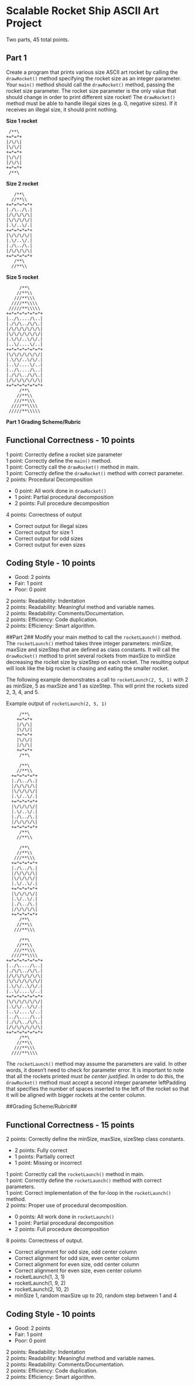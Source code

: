 # Scalable Rocket Ship ASCII Art Project
Two parts, 45 total points.

## Part 1
Create a program that prints various size ASCII art rocket by calling the `drawRocket()` method specifying the rocket size
as an integer parameter. Your `main()` method should call the `drawRocket()` method, passing the rocket size parameter. 
The rocket size parameter is the only value that should change in order to print different size rocket! The `drawRocket()` 
method must be able to handle illegal sizes (e.g. 0, negative sizes).  If it receives an illegal size, it should print 
nothing.

**Size 1 rocket**
```
 /**\
+=*=*+
|/\/\|
|\/\/|
+=*=*+
|\/\/|
|/\/\|
+=*=*+
 /**\
```
**Size 2 rocket**
```
   /**\
  //**\\
+=*=*=*=*+
|./\../\.|
|/\/\/\/\|
|\/\/\/\/|
|.\/..\/.|
+=*=*=*=*+
|\/\/\/\/|
|.\/..\/.|
|./\../\.|
|/\/\/\/\|
+=*=*=*=*+
   /**\
  //**\\
```
**Size 5 rocket**
```
     /**\
    //**\\
   ///**\\\
  ////**\\\\
 /////**\\\\\
+=*=*=*=*=*=*+
|../\..../\..|
|./\/\../\/\.|
|/\/\/\/\/\/\|
|\/\/\/\/\/\/|
|.\/\/..\/\/.|
|..\/....\/..|
+=*=*=*=*=*=*+
|\/\/\/\/\/\/|
|.\/\/..\/\/.|
|..\/....\/..|
|../\..../\..|
|./\/\../\/\.|
|/\/\/\/\/\/\|
+=*=*=*=*=*=*+
     /**\
    //**\\
   ///**\\\
  ////**\\\\
 /////**\\\\\
```
**Part 1 Grading Scheme/Rubric**

**Functional Correctness - 10 points**
---------------------------------------
1 point: Correctly define a rocket size parameter    
1 point: Correctly define the `main()` method.  
1 point: Correctly call the `drawRocket()` method in main.    
1 point: Correctly define the `drawRocket()` method with correct parameter.    
2 points: Procedural Decomposition  
  - 0 point: All work done in `drawRocket()`  
  - 1 point: Partial procedural decomposition    
  - 2 points: Full procedure decomposition    

4 points: Correctness of output  
  - Correct output for illegal sizes    
  - Correct output for size 1  
  - Correct output for odd sizes    
  - Correct output for even sizes  
    

**Coding Style - 10 points**  
-----------------------------  
- Good: 2 points
- Fair: 1 point
- Poor: 0 point  

2 points: Readability: Indentation  
2 points: Readability: Meaningful method and variable names.  
2 points: Readability: Comments/Documentation.  
2 points: Efficiency: Code duplication.  
2 points: Efficiency: Smart algorithm.  

##Part 2##
Modify your main method to call the `rocketLaunch()` method. The `rocketLaunch()` method takes three integer parameters: 
minSize, maxSize and sizeStep that are defined as class constants. It will call the `drawRocket()` method to print 
several rockets from maxSize to minSize decreasing the rocket size by sizeStep on each rocket. The resulting output will 
look like the big rocket is chasing and eating the smaller rocket.

The following example demonstrates a call to `rocketLaunch(2, 5, 1)` with 2 as minSize, 5 as maxSize and 1 as sizeStep. 
This will print the rockets sized 2, 3, 4, and 5.

Example output of `rocketLaunch(2, 5, 1)`
```
     /**\
    +=*=*+
    |/\/\|
    |\/\/|
    +=*=*+
    |\/\/|
    |/\/\|
    +=*=*+
     /**\

     /**\
    //**\\
  +=*=*=*=*+
  |./\../\.|
  |/\/\/\/\|
  |\/\/\/\/|
  |.\/..\/.|
  +=*=*=*=*+
  |\/\/\/\/|
  |.\/..\/.|
  |./\../\.|
  |/\/\/\/\|
  +=*=*=*=*+
     /**\
    //**\\

     /**\
    //**\\
   ///**\\\
  +=*=*=*=*+
  |./\../\.|
  |/\/\/\/\|
  |\/\/\/\/|
  |.\/..\/.|
  +=*=*=*=*+
  |\/\/\/\/|
  |.\/..\/.|
  |./\../\.|
  |/\/\/\/\|
  +=*=*=*=*+
     /**\
    //**\\
   ///**\\\

     /**\
    //**\\
   ///**\\\
  ////**\\\\
+=*=*=*=*=*=*+
|../\..../\..|
|./\/\../\/\.|
|/\/\/\/\/\/\|
|\/\/\/\/\/\/|
|.\/\/..\/\/.|
|..\/....\/..|
+=*=*=*=*=*=*+
|\/\/\/\/\/\/|
|.\/\/..\/\/.|
|..\/....\/..|
|../\..../\..|
|./\/\../\/\.|
|/\/\/\/\/\/\|
+=*=*=*=*=*=*+
     /**\
    //**\\
   ///**\\\
  ////**\\\\
```

The `rocketLaunch()` method may assume the parameters are valid. In other words, it doesn’t need to check for parameter 
error. It is important to note that all the rockets printed *must be center justified*. In order to do this, the 
`drawRocket()` method must accept a second integer parameter leftPadding that specifies the number of spaces inserted to 
the left of the rocket so that it will be aligned with bigger rockets at the center column.

##Grading Scheme/Rubric##

**Functional Correctness - 15 points**
---------------------------------------

2 points: Correctly define the minSize, maxSize, sizeStep class constants.  
- 2 points: Fully correct  
- 1 points: Partially correct  
- 1 point: Missing or incorrect  

1 point: Correctly call the `rocketLaunch()` method in main.  
1 point: Correctly define the `rocketLaunch()` method with correct parameters.  
1 point: Correct implementation of the for-loop in the `rocketLaunch()` method.  
2 points: Proper use of procedural decomposition.  
- 0 points: All work done in `rocketLaunch()`  
- 1 point: Partial procedural decomposition  
- 2 points: Full procedure decomposition  

8 points: Correctness of output.  
- Correct alignment for odd size, odd center column  
- Correct alignment for odd size, even center column  
- Correct alignment for even size, odd center column  
- Correct alignment for even size, even center column  
- rocketLaunch(1, 3, 1)  
- rocketLaunch(1, 9, 2)  
- rocketLaunch(2, 10, 2)  
- minSize 1, random maxSize up to 20, random step between 1 and 4  

**Coding Style - 10 points**  
-----------------------------  
- Good: 2 points
- Fair: 1 point
- Poor: 0 point  

2 points: Readability: Indentation  
2 points: Readability: Meaningful method and variable names.  
2 points: Readability: Comments/Documentation.  
2 points: Efficiency: Code duplication.  
2 points: Efficiency: Smart algorithm. 
